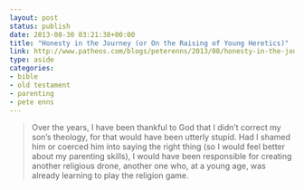 ```yaml
---
layout: post
status: publish
date: 2013-08-30 03:21:38+00:00
title: "Honesty in the Journey (or On the Raising of Young Heretics)"
link: http://www.patheos.com/blogs/peterenns/2013/08/honesty-in-the-journey-or-on-the-raising-of-young-heretics/
type: aside
categories:
- bible
- old testament
- parenting
- pete enns
---
```

> Over the years, I have been thankful to God that I didn’t correct my son’s theology, for that would have been utterly stupid. Had I shamed him or coerced him into saying the right thing (so I would feel better about my parenting skills), I would have been responsible for creating another religious drone, another one who, at a young age, was already learning to play the religion game.

